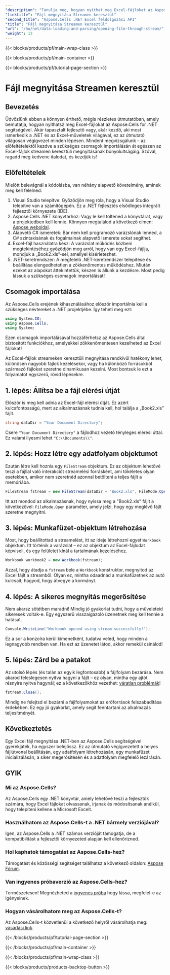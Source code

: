 ```yaml
---
"description": "Tanulja meg, hogyan nyithat meg Excel-fájlokat az Aspose.Cells segítségével .NET-ben. Ez a kezdőknek szóló útmutató lépésről lépésre bemutatja a hatékony fájlkezelést."
"linktitle": "Fájl megnyitása Streamen keresztül"
"second_title": "Aspose.Cells .NET Excel feldolgozási API"
"title": "Fájl megnyitása Streamen keresztül"
"url": "/hu/net/data-loading-and-parsing/opening-file-through-stream/"
"weight": 13
---
```


{{< blocks/products/pf/main-wrap-class >}}

{{< blocks/products/pf/main-container >}}

{{< blocks/products/pf/tutorial-page-section >}}

# Fájl megnyitása Streamen keresztül

## Bevezetés
Üdvözlünk ebben a könnyen érthető, mégis részletes útmutatóban, amely bemutatja, hogyan nyithatsz meg Excel-fájlokat az Aspose.Cells for .NET segítségével. Akár tapasztalt fejlesztő vagy, akár kezdő, aki most ismerkedik a .NET és az Excel-műveletek világával, ez az útmutató világosan végigvezet minden lépésen. Mindent megvizsgálunk – az előfeltételektől kezdve a szükséges csomagok importálásán át egészen az Excel-fájlok streamen keresztüli megnyitásának bonyolultságáig. Szóval, ragadd meg kedvenc italodat, és kezdjük is!
## Előfeltételek
Mielőtt belevágnál a kódolásba, van néhány alapvető követelmény, aminek meg kell felelned:
1. Visual Studio telepítve: Győződjön meg róla, hogy a Visual Studio telepítve van a számítógépén. Ez a .NET fejlesztés elsődleges integrált fejlesztői környezete (IDE).
2. Aspose.Cells .NET könyvtárhoz: Vagy le kell töltened a könyvtárat, vagy a projektedben kell lennie. Könnyen megtalálod a következő címen: [Aspose weboldal](https://releases.aspose.com/cells/net/).
3. Alapvető C# ismeretek: Bár nem kell programozó varázslónak lenned, a C# szintaxisának és fogalmainak alapvető ismerete sokat segíthet.
4. Excel-fájl használatra kész: A varázslat működés közbeni megtekintéséhez győződjön meg arról, hogy van egy Excel-fájlja, mondjuk a „Book2.xls”-sel, amellyel kísérletezhet.
5. .NET-keretrendszer: A megfelelő .NET-keretrendszer telepítése és beállítása elengedhetetlen a zökkenőmentes működéshez.
Miután ezeket az alapokat áttekintettük, készen is állunk a kezdésre. Most pedig lássuk a szükséges csomagok importálását!
## Csomagok importálása
Az Aspose.Cells erejének kihasználásához először importálnia kell a szükséges névtereket a .NET projektjébe. Így teheti meg ezt:
```csharp
using System.IO;
using Aspose.Cells;
using System;
```
Ezen csomagok importálásával hozzáférhetsz az Aspose.Cells által biztosított funkciókhoz, amelyekkel zökkenőmentesen kezelheted az Excel fájlokat!

Az Excel-fájlok streameken keresztüli megnyitása rendkívül hatékony lehet, különösen nagyobb fájlok kezelésekor, vagy ha különböző forrásokból származó fájlokat szeretne dinamikusan kezelni. Most bontsuk le ezt a folyamatot egyszerű, rövid lépésekre.
## 1. lépés: Állítsa be a fájl elérési útját
Először is meg kell adnia az Excel-fájl elérési útját. Ez azért kulcsfontosságú, mert az alkalmazásnak tudnia kell, hol találja a „Book2.xls” fájlt.
```csharp
string dataDir = "Your Document Directory";
```
Csere `"Your Document Directory"` a fájlodhoz vezető tényleges elérési úttal. Ez valami ilyesmi lehet `"C:\\Documents\\"`.
## 2. lépés: Hozz létre egy adatfolyam objektumot
Ezután létre kell hoznia egy `FileStream` objektum. Ez az objektum lehetővé teszi a fájllal való interakciót streamelési forrásként, ami tökéletes olyan esetekben, amikor nem szeretnéd azonnal betölteni a teljes fájlt a memóriába.
```csharp
FileStream fstream = new FileStream(dataDir + "Book2.xls", FileMode.Open);
```
Itt azt mondod az alkalmazásnak, hogy nyissa meg a "Book2.xls" fájlt a következővel: `FileMode.Open` paraméter, amely jelzi, hogy egy meglévő fájlt szeretne megnyitni.
## 3. lépés: Munkafüzet-objektum létrehozása
Most, hogy beállítottad a streamelést, itt az ideje létrehozni egyet `Workbook` objektum. Itt történik a varázslat – ez az objektum az Excel-fájlodat képviseli, és egy felületet kínál a tartalmának kezeléséhez.
```csharp
Workbook workbook2 = new Workbook(fstream);
```
Azzal, hogy átadja a `fstream` bele a `Workbook` konstruktor, megnyitod az Excel fájlt a streamből. Olyan ez, mintha odaadnád a munkafüzetnek az autó kulcsait; hagyod, hogy átvegye a kormányt.
## 4. lépés: A sikeres megnyitás megerősítése
Nem akarsz sötétben maradni! Mindig jó gyakorlat tudni, hogy a műveleteid sikeresek voltak-e. Egy egyszerű visszaigazoló üzenetnek meg kell tennie a hatását.
```csharp
Console.WriteLine("Workbook opened using stream successfully!");
```
Ez a sor a konzolra kerül kimenetként, tudatva veled, hogy minden a legnagyobb rendben van. Ha ezt az üzenetet látod, akkor remekül csinálod!
## 5. lépés: Zárd be a patakot
Az utolsó lépés (és talán az egyik legfontosabb) a fájlfolyam bezárása. Nem akarod feleslegesen nyitva hagyni a fájlt – ez olyan, mintha egy ajtót résnyire nyitva hagynál; ez a következőkhöz vezethet: [váratlan problémák](https://forum.aspose.com/c/cells/9)!
```csharp
fstream.Close();
```
Mindig ne felejtsd el bezárni a fájlfolyamokat az erőforrások felszabadítása érdekében. Ez egy jó gyakorlat, amely segít fenntartani az alkalmazás teljesítményét.
## Következtetés
Egy Excel fájl megnyitása .NET-ben az Aspose.Cells segítségével gyerekjáték, ha egyszer belejössz. Ez az útmutató végigvezetett a helyes fájlútvonal beállításán, egy adatfolyam létrehozásán, egy munkafüzet inicializálásán, a siker megerősítésén és a adatfolyam megfelelő lezárásán. 
## GYIK
### Mi az Aspose.Cells?
Az Aspose.Cells egy .NET könyvtár, amely lehetővé teszi a fejlesztők számára, hogy Excel fájlokat olvassanak, írjanak és módosítsanak anélkül, hogy telepíteni kellene a Microsoft Excelt.
### Használhatom az Aspose.Cells-t a .NET bármely verziójával?
Igen, az Aspose.Cells a .NET számos verzióját támogatja, de a kompatibilitást a fejlesztői környezeted alapján kell ellenőrizned.
### Hol kaphatok támogatást az Aspose.Cells-hez?
Támogatást és közösségi segítséget találhatsz a következő oldalon: [Aspose Fórum](https://forum.aspose.com/c/cells/9).
### Van ingyenes próbaverzió az Aspose.Cells-hez?
Természetesen! Megnézheted a [ingyenes próba](https://releases.aspose.com/) hogy lássa, megfelel-e az igényeinek.
### Hogyan vásárolhatom meg az Aspose.Cells-t?
Az Aspose.Cells-t közvetlenül a következő helyről vásárolhatja meg: [vásárlási link](https://purchase.aspose.com/buy).

{{< /blocks/products/pf/tutorial-page-section >}}

{{< /blocks/products/pf/main-container >}}

{{< /blocks/products/pf/main-wrap-class >}}

{{< blocks/products/products-backtop-button >}}